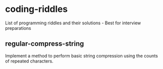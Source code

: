 # coding-riddles
List of programming riddles and their solutions - Best for interview preparations

## regular-compress-string 
Implement a method to perform basic string compression using the counts  of repeated characters. 
